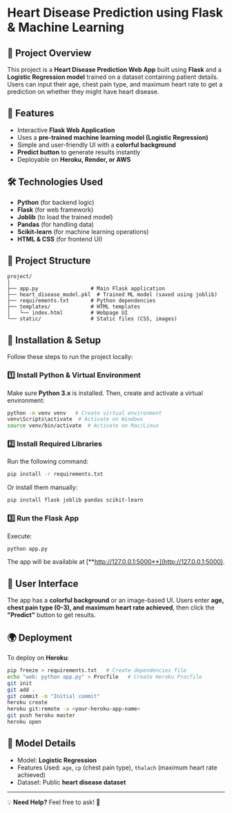 # Heart Disease Prediction using Flask & Machine Learning

## 📌 Project Overview

This project is a **Heart Disease Prediction Web App** built using **Flask** and a **Logistic Regression model** trained on a dataset containing patient details. Users can input their age, chest pain type, and maximum heart rate to get a prediction on whether they might have heart disease.

## 🚀 Features

- Interactive **Flask Web Application**
- Uses a **pre-trained machine learning model (Logistic Regression)**
- Simple and user-friendly UI with a **colorful background**
- **Predict button** to generate results instantly
- Deployable on **Heroku, Render, or AWS**

## 🛠️ Technologies Used

- **Python** (for backend logic)
- **Flask** (for web framework)
- **Joblib** (to load the trained model)
- **Pandas** (for handling data)
- **Scikit-learn** (for machine learning operations)
- **HTML & CSS** (for frontend UI)

## 📂 Project Structure

```
project/
│
├── app.py                 # Main Flask application
├── heart_disease_model.pkl  # Trained ML model (saved using joblib)
├── requirements.txt       # Python dependencies
├── templates/             # HTML templates
│   └── index.html         # Webpage UI
└── static/                # Static files (CSS, images)
```

## 🔧 Installation & Setup

Follow these steps to run the project locally:

### 1️⃣ Install Python & Virtual Environment

Make sure **Python 3.x** is installed. Then, create and activate a virtual environment:

```bash
python -m venv venv   # Create virtual environment
venv\Scripts\activate  # Activate on Windows
source venv/bin/activate  # Activate on Mac/Linux
```

### 2️⃣ Install Required Libraries

Run the following command:

```bash
pip install -r requirements.txt
```

Or install them manually:

```bash
pip install flask joblib pandas scikit-learn
```

### 3️⃣ Run the Flask App

Execute:

```bash
python app.py
```

The app will be available at [**http://127.0.0.1:5000**](http://127.0.0.1:5000).

## 🎨 User Interface

The app has a **colorful background** or an image-based UI. Users enter **age, chest pain type (0-3), and maximum heart rate achieved**, then click the **"Predict"** button to get results.

## 🌍 Deployment

To deploy on **Heroku**:

```bash
pip freeze > requirements.txt   # Create dependencies file
echo "web: python app.py" > Procfile   # Create Heroku Procfile
git init
git add .
git commit -m "Initial commit"
heroku create
heroku git:remote -a <your-heroku-app-name>
git push heroku master
heroku open
```

## 🤖 Model Details

- Model: **Logistic Regression**
- Features Used: `age`, `cp` (chest pain type), `thalach` (maximum heart rate achieved)
- Dataset: Public **heart disease dataset**
---

💡 **Need Help?** Feel free to ask! 🚀

